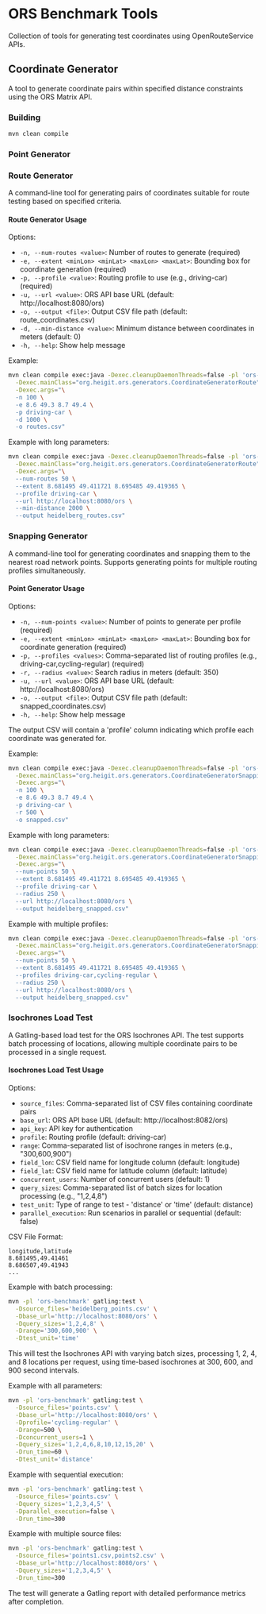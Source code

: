 # ORS Benchmark Tools

Collection of tools for generating test coordinates using OpenRouteService APIs.

## Coordinate Generator

A tool to generate coordinate pairs within specified distance constraints using the ORS Matrix API.

### Building

```bash
mvn clean compile
```

### Point Generator

### Route Generator

A command-line tool for generating pairs of coordinates suitable for route testing based on specified criteria.

#### Route Generator Usage

Options:

- `-n, --num-routes <value>`: Number of routes to generate (required)
- `-e, --extent <minLon> <minLat> <maxLon> <maxLat>`: Bounding box for coordinate generation (required)
- `-p, --profile <value>`: Routing profile to use (e.g., driving-car) (required)
- `-u, --url <value>`: ORS API base URL (default: http://localhost:8080/ors)
- `-o, --output <file>`: Output CSV file path (default: route_coordinates.csv)
- `-d, --min-distance <value>`: Minimum distance between coordinates in meters (default: 0)
- `-h, --help`: Show help message

Example:

```bash
mvn clean compile exec:java -Dexec.cleanupDaemonThreads=false -pl 'ors-benchmark' \
  -Dexec.mainClass="org.heigit.ors.generators.CoordinateGeneratorRoute" \
  -Dexec.args="\
  -n 100 \
  -e 8.6 49.3 8.7 49.4 \
  -p driving-car \
  -d 1000 \
  -o routes.csv"
```

Example with long parameters:

```bash
mvn clean compile exec:java -Dexec.cleanupDaemonThreads=false -pl 'ors-benchmark' \
  -Dexec.mainClass="org.heigit.ors.generators.CoordinateGeneratorRoute" \
  -Dexec.args="\
  --num-routes 50 \
  --extent 8.681495 49.411721 8.695485 49.419365 \
  --profile driving-car \
  --url http://localhost:8080/ors \
  --min-distance 2000 \
  --output heidelberg_routes.csv"
```

### Snapping Generator

A command-line tool for generating coordinates and snapping them to the nearest road network points. Supports generating points for multiple routing profiles simultaneously.

#### Point Generator Usage

Options:

- `-n, --num-points <value>`: Number of points to generate per profile (required)
- `-e, --extent <minLon> <minLat> <maxLon> <maxLat>`: Bounding box for coordinate generation (required)
- `-p, --profiles <values>`: Comma-separated list of routing profiles (e.g., driving-car,cycling-regular) (required)
- `-r, --radius <value>`: Search radius in meters (default: 350)
- `-u, --url <value>`: ORS API base URL (default: http://localhost:8080/ors)
- `-o, --output <file>`: Output CSV file path (default: snapped_coordinates.csv)
- `-h, --help`: Show help message

The output CSV will contain a 'profile' column indicating which profile each coordinate was generated for.

Example:

```bash
mvn clean compile exec:java -Dexec.cleanupDaemonThreads=false -pl 'ors-benchmark' \
  -Dexec.mainClass="org.heigit.ors.generators.CoordinateGeneratorSnapping" \
  -Dexec.args="\
  -n 100 \
  -e 8.6 49.3 8.7 49.4 \
  -p driving-car \
  -r 500 \
  -o snapped.csv"
```

Example with long parameters:

```bash
mvn clean compile exec:java -Dexec.cleanupDaemonThreads=false -pl 'ors-benchmark' \
  -Dexec.mainClass="org.heigit.ors.generators.CoordinateGeneratorSnapping" \
  -Dexec.args="\
  --num-points 50 \
  --extent 8.681495 49.411721 8.695485 49.419365 \
  --profile driving-car \
  --radius 250 \
  --url http://localhost:8080/ors \
  --output heidelberg_snapped.csv"
```

Example with multiple profiles:

```bash
mvn clean compile exec:java -Dexec.cleanupDaemonThreads=false -pl 'ors-benchmark' \
  -Dexec.mainClass="org.heigit.ors.generators.CoordinateGeneratorSnapping" \
  -Dexec.args="\
  --num-points 50 \
  --extent 8.681495 49.411721 8.695485 49.419365 \
  --profiles driving-car,cycling-regular \
  --radius 250 \
  --url http://localhost:8080/ors \
  --output heidelberg_snapped.csv"
```

### Isochrones Load Test

A Gatling-based load test for the ORS Isochrones API. The test supports batch processing of locations, allowing multiple coordinate pairs to be processed in a single request.

#### Isochrones Load Test Usage

Options:

- `source_files`: Comma-separated list of CSV files containing coordinate pairs
- `base_url`: ORS API base URL (default: http://localhost:8082/ors)
- `api_key`: API key for authentication
- `profile`: Routing profile (default: driving-car)
- `range`: Comma-separated list of isochrone ranges in meters (e.g., "300,600,900")
- `field_lon`: CSV field name for longitude column (default: longitude)
- `field_lat`: CSV field name for latitude column (default: latitude)
- `concurrent_users`: Number of concurrent users (default: 1)
- `query_sizes`: Comma-separated list of batch sizes for location processing (e.g., "1,2,4,8")
- `test_unit`: Type of range to test - 'distance' or 'time' (default: distance)
- `parallel_execution`: Run scenarios in parallel or sequential (default: false)

CSV File Format:
```csv
longitude,latitude
8.681495,49.41461
8.686507,49.41943
...
```

Example with batch processing:

```bash
mvn -pl 'ors-benchmark' gatling:test \
  -Dsource_files='heidelberg_points.csv' \
  -Dbase_url='http://localhost:8080/ors' \
  -Dquery_sizes='1,2,4,8' \
  -Drange='300,600,900' \
  -Dtest_unit='time'
```

This will test the Isochrones API with varying batch sizes, processing 1, 2, 4, and 8 locations per request, using time-based isochrones at 300, 600, and 900 second intervals.

Example with all parameters:

```bash
mvn -pl 'ors-benchmark' gatling:test \
  -Dsource_files='points.csv' \
  -Dbase_url='http://localhost:8080/ors' \
  -Dprofile='cycling-regular' \
  -Drange=500 \
  -Dconcurrent_users=1 \
  -Dquery_sizes='1,2,4,6,8,10,12,15,20' \
  -Drun_time=60 \
  -Dtest_unit='distance'
```

Example with sequential execution:

```bash
mvn -pl 'ors-benchmark' gatling:test \
  -Dsource_files='points.csv' \
  -Dquery_sizes='1,2,3,4,5' \
  -Dparallel_execution=false \
  -Drun_time=300
```

Example with multiple source files:

```bash
mvn -pl 'ors-benchmark' gatling:test \
  -Dsource_files='points1.csv,points2.csv' \
  -Dbase_url='http://localhost:8080/ors' \
  -Dquery_sizes='1,2,3,4,5' \
  -Drun_time=300
```

The test will generate a Gatling report with detailed performance metrics after completion.
